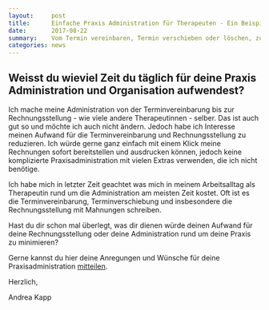```yaml
---
layout:     post
title:      Einfache Praxis Administration für Therapeuten - Ein Beispiel aus dem Arbeitsalltag
date:       2017-08-22
summary:    Vom Termin vereinbaren, Termin verschieben oder löschen, zum Kunden erfassen und Rechnung erstellen
categories: news
---
```



## Weisst du wieviel Zeit du täglich für deine Praxis Administration und Organisation aufwendest?

Ich mache meine Administration von der Terminvereinbarung bis zur Rechnungsstellung - wie viele andere Therapeutinnen - selber. Das ist auch gut so und möchte ich auch nicht ändern. 
Jedoch habe ich Interesse meinen Aufwand für die Terminvereinbarung und Rechnungsstellung zu reduzieren. Ich würde gerne ganz einfach mit einem Klick meine Rechnungen sofort bereitstellen und ausdrucken können, jedoch keine komplizierte Praxisadministration mit vielen Extras verwenden, die ich nicht benötige. 

Ich habe mich in letzter Zeit geachtet was mich in meinem Arbeitsalltag als Therapeutin rund um die Administration am meisten Zeit kostet. Oft ist es die Terminvereinbarung, Terminverschiebung und insbesondere die Rechnungsstellung mit Mahnungen schreiben. 

Hast du dir schon mal überlegt, was dir dienen würde deinen Aufwand für deine Rechnungsstellung oder deine Administration rund um deine Praxis zu minimieren?

Gerne kannst du hier deine Anregungen und Wünsche für deine Praxisadministration [mitteilen](/#kontakt).

Herzlich, 

Andrea Kapp
